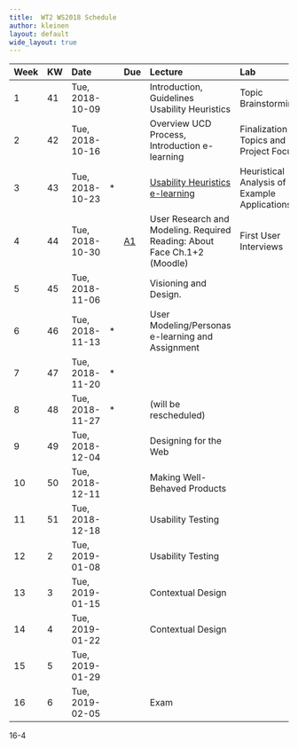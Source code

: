 ```yaml
---
title:  WT2 WS2018 Schedule
author: kleinen
layout: default
wide_layout: true
---
```

| Week | KW | Date            |   | Due                                 | Lecture                                                                                          | Lab                                          |
|:-----|:---|:----------------|:--|:------------------------------------|:-------------------------------------------------------------------------------------------------|:---------------------------------------------|
| 1    | 41 | Tue, 2018-10-09 |   |                                     | Introduction, Guidelines Usability Heuristics                                                    | Topic Brainstorming                          |
| 2    | 42 | Tue, 2018-10-16 |   |                                     | Overview UCD Process, Introduction e-learning                                                    | Finalization of Topics and Project Focus     |
| 3    | 43 | Tue, 2018-10-23 | * |                                     | [Usability Heuristics e-learning](../assignments/assignment_01/#e-learning-usability-heuristics) | Heuristical Analysis of Example Applications |
| 4    | 44 | Tue, 2018-10-30 |   | [A1](../assignments/assignment_01/) | User Research and Modeling. Required Reading: About Face Ch.1+2 (Moodle)                         | First User Interviews                        |
| 5    | 45 | Tue, 2018-11-06 |   |                                     | Visioning and Design.                                                                            |                                              |
| 6    | 46 | Tue, 2018-11-13 | * |                                     | User Modeling/Personas e-learning and Assignment                                                 |                                              |
| 7    | 47 | Tue, 2018-11-20 | * |                                     |                                                                                                  |                                              |
| 8    | 48 | Tue, 2018-11-27 | * |                                     | (will be rescheduled)                                                                            |                                              |
| 9    | 49 | Tue, 2018-12-04 |   |                                     | Designing for the Web                                                                            |                                              |
| 10   | 50 | Tue, 2018-12-11 |   |                                     | Making Well-Behaved Products                                                                     |                                              |
| 11   | 51 | Tue, 2018-12-18 |   |                                     | Usability Testing                                                                                |                                              |
| 12   | 2  | Tue, 2019-01-08 |   |                                     | Usability Testing                                                                                |                                              |
| 13   | 3  | Tue, 2019-01-15 |   |                                     | Contextual Design                                                                                |                                              |
| 14   | 4  | Tue, 2019-01-22 |   |                                     | Contextual Design                                                                                |                                              |
| 15   | 5  | Tue, 2019-01-29 |   |                                     |                                                                                                  |                                              |
| 16   | 6  | Tue, 2019-02-05 |   |                                     | Exam                                                                                             |                                              |


16-4
